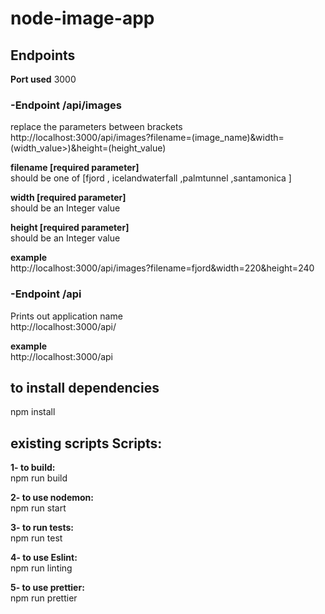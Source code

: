 # node-image-app

Endpoints
-----------------------
**Port used**
3000  

### -**Endpoint /api/images**    
replace the parameters between brackets   
http://localhost:3000/api/images?filename=(image_name)&width=(width_value>)&height=(height_value)

**filename [required parameter]**  
should be one of [fjord , icelandwaterfall ,palmtunnel ,santamonica ]  

**width [required parameter]**   
should be an Integer value

**height [required parameter]**  
should be an Integer value

**example**   
http://localhost:3000/api/images?filename=fjord&width=220&height=240

### -**Endpoint /api**  
Prints out application name  
http://localhost:3000/api/   

**example**   
http://localhost:3000/api 

to install dependencies
-----------------------
npm install

existing scripts Scripts:
-----------------------

**1- to build:**  
npm run build

**2- to use nodemon:**  
npm run start

**3- to run tests:**  
npm run test

**4- to use Eslint:**  
npm run linting

**5- to use prettier:**  
npm run prettier

